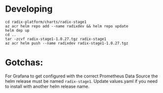 # Developing

```
cd radix-platform/charts/radix-stage1
az acr helm repo add --name radixdev && helm repo update
helm dep up
cd ..
tar -zcvf radix-stage1-1.0.27.tgz radix-stage1
az acr helm push --name radixdev radix-stage1-1.0.27.tgz
```

# Gotchas:

For Grafana to get configured with the correct Prometheus Data Source the helm release must be named `radix-stage1`. Update values.yaml if you need to install with another helm release name.

